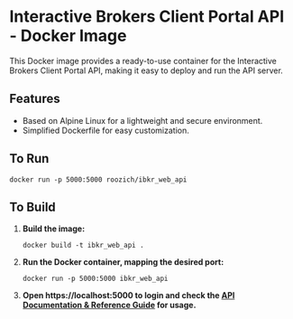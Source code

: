 # Interactive Brokers Client Portal API - Docker Image

This Docker image provides a ready-to-use container for the Interactive Brokers Client Portal API, making it easy to deploy and run the API server.

## Features

- Based on Alpine Linux for a lightweight and secure environment.
- Simplified Dockerfile for easy customization.

## To Run
   
```shell
docker run -p 5000:5000 roozich/ibkr_web_api
```

## To Build

1. **Build the image:**

   ```shell
   docker build -t ibkr_web_api .
   ```
   
2. **Run the Docker container, mapping the desired port:**
   ```shell
   docker run -p 5000:5000 ibkr_web_api
   ```

3. **Open https://localhost:5000 to login and check the [API Documentation & Reference Guide](https://interactivebrokers.github.io/cpwebapi/) for usage.**
